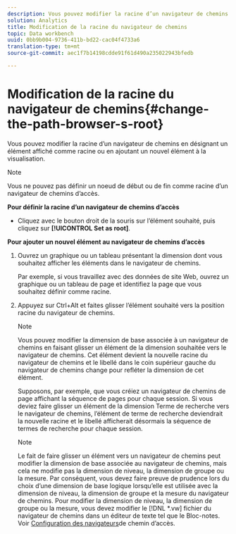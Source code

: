 ```yaml
---
description: Vous pouvez modifier la racine d’un navigateur de chemins en désignant un élément affiché comme racine ou en ajoutant un nouvel élément à la visualisation.
solution: Analytics
title: Modification de la racine du navigateur de chemins
topic: Data workbench
uuid: 0bb9b004-9736-411b-bd22-cac04f4733a6
translation-type: tm+mt
source-git-commit: aec1f7b14198cdde91f61d490a235022943bfedb

---
```



# Modification de la racine du navigateur de chemins{#change-the-path-browser-s-root}

Vous pouvez modifier la racine d’un navigateur de chemins en désignant un élément affiché comme racine ou en ajoutant un nouvel élément à la visualisation.

>[!NOTE]
>
>Vous ne pouvez pas définir un noeud de début ou de fin comme racine d’un navigateur de chemins d’accès.

**Pour définir la racine d’un navigateur de chemins d’accès**

* Cliquez avec le bouton droit de la souris sur l’élément souhaité, puis cliquez sur **[!UICONTROL Set as root]**.

**Pour ajouter un nouvel élément au navigateur de chemins d’accès**

1. Ouvrez un graphique ou un tableau présentant la dimension dont vous souhaitez afficher les éléments dans le navigateur de chemins.

   Par exemple, si vous travaillez avec des données de site Web, ouvrez un graphique ou un tableau de page et identifiez la page que vous souhaitez définir comme racine.

1. Appuyez sur Ctrl+Alt et faites glisser l’élément souhaité vers la position racine du navigateur de chemins.

   >[!NOTE]
   >
   >Vous pouvez modifier la dimension de base associée à un navigateur de chemins en faisant glisser un élément de la dimension souhaitée vers le navigateur de chemins. Cet élément devient la nouvelle racine du navigateur de chemins et le libellé dans le coin supérieur gauche du navigateur de chemins change pour refléter la dimension de cet élément.

   Supposons, par exemple, que vous créiez un navigateur de chemins de page affichant la séquence de pages pour chaque session. Si vous deviez faire glisser un élément de la dimension Terme de recherche vers le navigateur de chemins, l’élément de terme de recherche deviendrait la nouvelle racine et le libellé afficherait désormais la séquence de termes de recherche pour chaque session.

   >[!NOTE]
   >
   >Le fait de faire glisser un élément vers un navigateur de chemins peut modifier la dimension de base associée au navigateur de chemins, mais cela ne modifie pas la dimension de niveau, la dimension de groupe ou la mesure. Par conséquent, vous devez faire preuve de prudence lors du choix d’une dimension de base logique lorsqu’elle est utilisée avec la dimension de niveau, la dimension de groupe et la mesure du navigateur de chemins. Pour modifier la dimension de niveau, la dimension de groupe ou la mesure, vous devez modifier le [!DNL *.vw] fichier du navigateur de chemins dans un éditeur de texte tel que le Bloc-notes. Voir [Configuration des navigateurs](../../../../home/c-get-started/c-intf-anlys-ftrs/t-config-path-brwsr.md#task-bbb3ddaa140a414f984b697c2b8202a3)de chemin d’accès.

